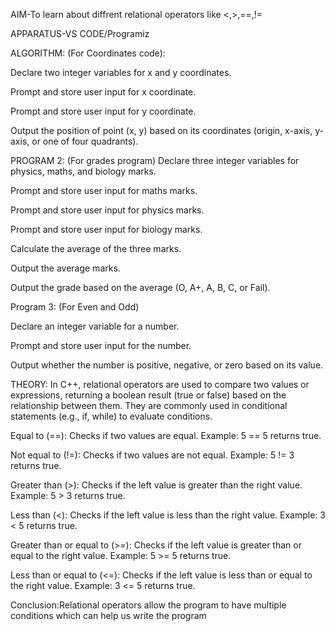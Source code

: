 AIM-To learn about diffrent relational operators like <,>,==,!= 

APPARATUS-VS CODE/Programiz

ALGORITHM:
(For Coordinates code):

Declare two integer variables for x and y coordinates.

Prompt and store user input for x coordinate.

Prompt and store user input for y coordinate.

Output the position of point (x, y) based on its coordinates (origin, x-axis, y-axis, or one of four quadrants).

PROGRAM 2:
(For grades program)
Declare three integer variables for physics, maths, and biology marks.

Prompt and store user input for maths marks.

Prompt and store user input for physics marks.

Prompt and store user input for biology marks.

Calculate the average of the three marks.

Output the average marks.

Output the grade based on the average (O, A+, A, B, C, or Fail).

Program 3:
(For Even and Odd)

Declare an integer variable for a number.

Prompt and store user input for the number.

Output whether the number is positive, negative, or zero based on its value.

THEORY:
In C++, relational operators are used to compare two values or expressions, returning a boolean result (true or false) based on the relationship between them. They are commonly used in conditional statements (e.g., if, while) to evaluate conditions.

Equal to (==): Checks if two values are equal.
Example: 5 == 5 returns true.

Not equal to (!=): Checks if two values are not equal.
Example: 5 != 3 returns true.

Greater than (>): Checks if the left value is greater than the right value.
Example: 5 > 3 returns true.

Less than (<): Checks if the left value is less than the right value.
Example: 3 < 5 returns true.

Greater than or equal to (>=): Checks if the left value is greater than or equal to the right value.
Example: 5 >= 5 returns true.

Less than or equal to (<=): Checks if the left value is less than or equal to the right value.
Example: 3 <= 5 returns true.

Conclusion:Relational operators allow the program to have multiple conditions which can help us write the program










